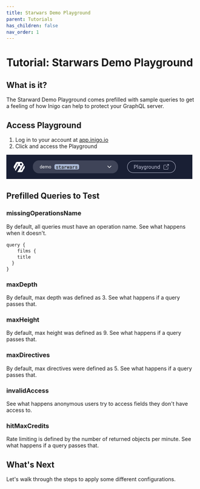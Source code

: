 ```yaml
---
title: Starwars Demo Playground
parent: Tutorials
has_children: false
nav_order: 1
---
```


# Tutorial: Starwars Demo Playground

## What is it?

The Starward Demo Playground comes prefilled with sample queries to get a feeling of how Inigo can help to protect your GraphQL server.   


## Access Playground

1. Log in to your account at [app.inigo.io](https://app.inigo.io)
2. Click and access the Playground

![Playground Access](/assets/images/playground_access.png)

## Prefilled Queries to Test

### missingOperationsName
By default, all queries must have an operation name. See what happens when it doesn't.

```
query {
	films {
    title
  }
}
```

### maxDepth
By default, max depth was defined as 3. See what happens if a query passes that.

### maxHeight
By default, max height was defined as 9. See what happens if a query passes that.

### maxDirectives
By default, max directives were defined as 5. See what happens if a query passes that.

### invalidAccess
See what happens anonymous users try to access fields they don't have access to.

### hitMaxCredits
Rate limiting is defined by the number of returned objects per minute. See what happens if a query passes that.

## What's Next

Let's walk through the steps to apply some different configurations.


